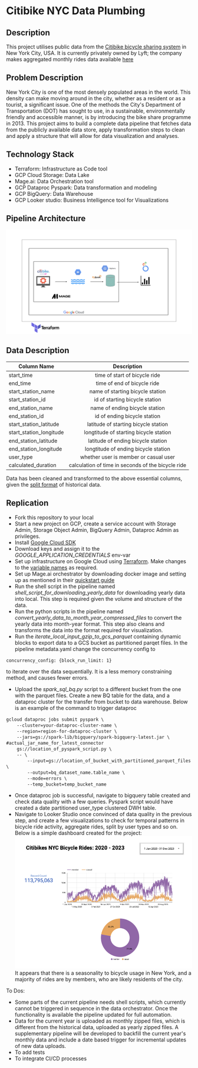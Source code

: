 # Citibike NYC Data Plumbing

## Description
This project utilises public data from the [Citibike bicycle sharing system](https://citibikenyc.com/) in New York City, USA.  It is currently privately owned by Lyft; the company makes aggregated monthly rides data available [here](https://s3.amazonaws.com/tripdata/index.html)


## Problem Description
New York City is one of the most densely populated areas in the world.  This density can make moving around in the city, whether as a resident or as a tourist, a significant issue.  One of the methods the City's Department of Transportation (DOT) has sought to use, in a sustainable, environmentally friendly and accessible manner, is by introducing the bike share programme in 2013.
This project aims to build a complete data pipeline that fetches data from the publicly available data store, apply transformation steps to clean and apply a structure that will allow for data visualization and analyses.

## Technology Stack

* Terraform: Infrastructure as Code tool
* GCP Cloud Storage: Data Lake
* Mage.ai: Data Orchestration tool
* GCP Dataproc Pyspark: Data transformation and modeling
* GCP BigQuery: Data Warehouse
* GCP Looker studio: Business Intelligence tool for Visualizations

## Pipeline Architecture

![Alt text](https://github.com/madkadanalyses/DataTalksClub_DataEngg_January_2024_Homework/blob/main/Project/%E2%80%8EData_Arch_KN.%E2%80%8E001.png?raw=true "data architecture")


## Data Description

| Column Name  | Description |
| ------------- |:-------------:|
| start_time    | time of start of bicycle ride     |
| end_time      | time of end of bicycle ride     |
| start_station_name | name of starting bicycle station     |
| start_station_id | id of starting bicycle station     |
| end_station_name | name of ending bicycle station     |
| end_station_id | id of ending bicycle station |
| start_station_latitude | latitude of starting bicycle station |
| start_station_longitude | longtitude of starting bicycle station |
| end_station_latitude | latitude of ending bicycle station|
| end_station_longitude | longtitude of ending bicycle station |
| user_type | whether user is member or casual user |
| calculated_duration | calculation of time in seconds of the bicycle ride |

Data has been cleaned and transformed to the above essential columns, given the [split format](https://citibikenyc.com/system-data) of historical data.

## Replication

* Fork this repository to your local
* Start a new project on GCP, create a service account with Storage Admin, Storage Object Admin, BigQuery Admin, Dataproc Admin as privileges.
* Install [Google Cloud SDK](https://cloud.google.com/sdk/docs/install-sdk)
* Download keys and assign it to the _GOOGLE_APPLICATION_CREDENTIALS_ env-var
* Set up infrastructure on Google Cloud using [Terraform](https://youtu.be/Y2ux7gq3Z0o).  Make changes to the [variable names](https://youtu.be/PBi0hHjLftk) as required.
* Set up Mage.ai orchestrator by downloading docker image and setting up as mentioned in their [quickstart guide](https://docs.mage.ai/getting-started/setup)
* Run the shell script in the pipeline named *shell_script_for_downloading_yearly_data* for downloading yearly data into local.  This step is required given the volume and structure of the data.
* Run the python scripts in the pipeline named *convert_yearly_data_to_month_year_compressed_files* to convert the yearly data into month-year format.  This step also cleans and transforms the data into the format required for visualization.
* Run the *iterate_local_input_gzip_to_gcs_parquet* containing dynamic blocks to export data to a GCS bucket as partitioned parqet files.  In the pipeline metadata.yaml change the concurrency config to
```
concurrency_config: {block_run_limit: 1}
```
to iterate over the data sequentially.  It is a less memory constraining method, and causes fewer errors.
* Upload the *spark_sql_bq.py* script to a different bucket from the one with the parquet files.  Create a new BQ table for the data, and a dataproc cluster for the transfer from bucket to data warehouse. Below is an example of the command to trigger dataproc
```
gcloud dataproc jobs submit pyspark \
    --cluster=your-dataproc-cluster-name \
    --region=region-for-dataproc-cluster \
    --jars=gs://spark-lib/bigquery/spark-bigquery-latest.jar \ #actual_jar_name_for_latest_connector 
    gs://location_of_pyspark_script.py \
    -- \
        --input=gs://location_of_bucket_with_partitioned_parquet_files \
        --output=bq_dataset_name.table_name \
        --mode=errors \
        --temp_bucket=temp_bucket_name
```
* Once dataproc job is successful, navigate to bigquery table created and check data quality with a few queries. Pyspark script would have created a date partitioned user_type clustered DWH table.
* Navigate to Looker Studio once convinced of data quality in the previous step, and create a few visualizations to check for temporal patterns in bicycle ride activity, aggregate rides, split by user types and so on.  Below is a simple dashboard created for the project:
![Alt text](https://github.com/madkadanalyses/DataTalksClub_DataEngg_January_2024_Homework/blob/main/Project/Citibikes-NYC_Bicycle_Rides_Project.png?raw=true "project data dashboard")
It appears that there is a seasonality to bicycle usage in New York, and a majority of rides are by members, who are likely residents of the city.

To Dos:
* Some parts of the current pipeline needs shell scripts, which currently cannot be triggered in sequence in the data orchestrator. Once the functionality is available the pipeline updated for full automation.
* Data for the current year is uploaded as monthly zipped files, which is different from the historical data, uploaded as yearly zipped files. A supplementary pipeline will be developed to backfill the current year's monthly data and include a date based trigger for incremental updates of new data uploads.
* To add tests
* To integrate CI/CD processes